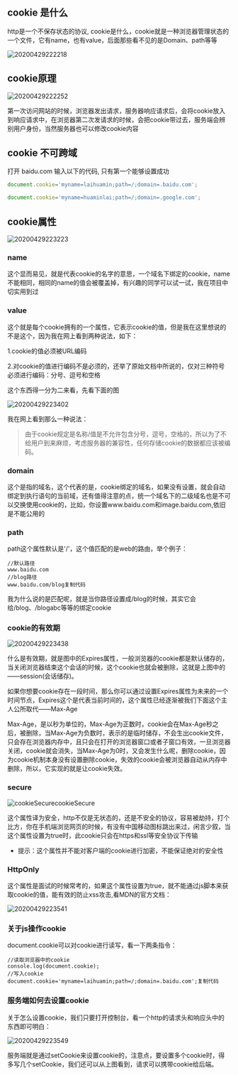 ## cookie 是什么

http是一个不保存状态的协议, cookie是什么，cookie就是一种浏览器管理状态的一个文件，它有name，也有value，后面那些看不见的是Domain、path等等

![20200429222218](https://raw.githubusercontent.com/jiangbo0216/wiki/pic-bed/20200429222218.png)

## cookie原理

![20200429222252](https://raw.githubusercontent.com/jiangbo0216/wiki/pic-bed/20200429222252.png)

第一次访问网站的时候，浏览器发出请求，服务器响应请求后，会将cookie放入到响应请求中，在浏览器第二次发请求的时候，会把cookie带过去，服务端会辨别用户身份，当然服务器也可以修改cookie内容

## cookie 不可跨域

打开 baidu.com 输入以下的代码, 只有第一个能够设置成功

```js
document.cookie='myname=laihuamin;path=/;domain=.baidu.com';

document.cookie='myname=huaminlai;path=/;domain=.google.com';
```

## cookie属性

![20200429223223](https://raw.githubusercontent.com/jiangbo0216/wiki/pic-bed/20200429223223.png)

### name

这个显而易见，就是代表cookie的名字的意思，一个域名下绑定的cookie，name不能相同，相同的name的值会被覆盖掉，有兴趣的同学可以试一试，我在项目中切实用到过

### value

这个就是每个cookie拥有的一个属性，它表示cookie的值，但是我在这里想说的不是这个，因为我在网上看到两种说法，如下：

1.cookie的值必须被URL编码

2.对cookie的值进行编码不是必须的，还举了原始文档中所说的，仅对三种符号必须进行编码：分号、逗号和空格

这个东西得一分为二来看，先看下面的图

![20200429223402](https://raw.githubusercontent.com/jiangbo0216/wiki/pic-bed/20200429223402.png)



我在网上看到那么一种说法：

> 由于cookie规定是名称/值是不允许包含分号，逗号，空格的，所以为了不给用户到来麻烦，考虑服务器的兼容性，任何存储cookie的数据都应该被编码。

### domain

这个是指的域名，这个代表的是，cookie绑定的域名，如果没有设置，就会自动绑定到执行语句的当前域，还有值得注意的点，统一个域名下的二级域名也是不可以交换使用cookie的，比如，你设置www.baidu.com和image.baidu.com,依旧是不能公用的

### path

path这个属性默认是'/'，这个值匹配的是web的路由，举个例子：

```
//默认路径
www.baidu.com
//blog路径
www.baidu.com/blog复制代码
```

我为什么说的是匹配呢，就是当你路径设置成/blog的时候，其实它会给/blog、/blogabc等等的绑定cookie

### cookie的有效期

![20200429223438](https://raw.githubusercontent.com/jiangbo0216/wiki/pic-bed/20200429223438.png)

什么是有效期，就是图中的Expires属性，一般浏览器的cookie都是默认储存的，当关闭浏览器结束这个会话的时候，这个cookie也就会被删除，这就是上图中的——session(会话储存)。

如果你想要cookie存在一段时间，那么你可以通过设置Expires属性为未来的一个时间节点，Expires这个是代表当前时间的，这个属性已经逐渐被我们下面这个主人公所取代——Max-Age

Max-Age，是以秒为单位的，Max-Age为正数时，cookie会在Max-Age秒之后，被删除，当Max-Age为负数时，表示的是临时储存，不会生出cookie文件，只会存在浏览器内存中，且只会在打开的浏览器窗口或者子窗口有效，一旦浏览器关闭，cookie就会消失，当Max-Age为0时，又会发生什么呢，删除cookie，因为cookie机制本身没有设置删除cookie，失效的cookie会被浏览器自动从内存中删除，所以，它实现的就是让cookie失效。




### secure



![cookieSecure](https://user-gold-cdn.xitu.io/2017/10/2/dd48df2362163b22d8d69d21918d8835?imageView2/0/w/1280/h/960/format/webp/ignore-error/1)cookieSecure



这个属性译为安全，http不仅是无状态的，还是不安全的协议，容易被劫持，打个比方，你在手机端浏览网页的时候，有没有中国移动图标跳出来过，闲言少叙，当这个属性设置为true时，此cookie只会在https和ssl等安全协议下传输

- 提示：这个属性并不能对客户端的cookie进行加密，不能保证绝对的安全性

### HttpOnly

这个属性是面试的时候常考的，如果这个属性设置为true，就不能通过js脚本来获取cookie的值，能有效的防止xss攻击,看MDN的官方文档：


![20200429223541](https://raw.githubusercontent.com/jiangbo0216/wiki/pic-bed/20200429223541.png)


### 关于js操作cookie

document.cookie可以对cookie进行读写，看一下两条指令：

```
//读取浏览器中的cookie
console.log(document.cookie);
//写入cookie
document.cookie='myname=laihuamin;path=/;domain=.baidu.com';复制代码
```

### 服务端如何去设置cookie

关于怎么设置cookie，我们只要打开控制台，看一个http的请求头和响应头中的东西即可明白：

![20200429223549](https://raw.githubusercontent.com/jiangbo0216/wiki/pic-bed/20200429223549.png)


服务端就是通过setCookie来设置cookie的，注意点，要设置多个cookie时，得多写几个setCookie，我们还可以从上图看到，请求可以携带cookie给后端。

